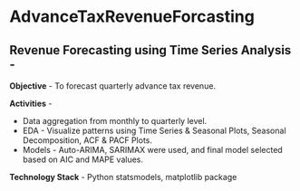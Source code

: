 # AdvanceTaxRevenueForcasting

## Revenue Forecasting using Time Series Analysis -

**Objective** - To forecast quarterly advance tax revenue.

**Activities** -
+ Data aggregation from monthly to quarterly level.
+ EDA - Visualize patterns using Time Series & Seasonal Plots, Seasonal Decomposition, ACF &
PACF Plots.
+ Models - Auto-ARIMA, SARIMAX were used, and final model selected based on AIC and
MAPE values.

**Technology Stack** - Python statsmodels, matplotlib package

